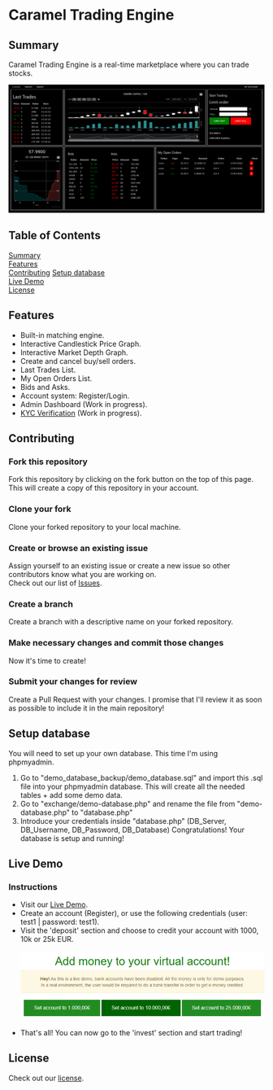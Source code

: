 # Caramel Trading Engine

## Summary
Caramel Trading Engine is a real-time marketplace where you can trade stocks.

<p align="left">
  <img src="Assets/images/project/trading_view_logged_in.PNG" width="800" title="Trading View Logged In"> 
</p>

## Table of Contents  
[Summary](#summary)  
[Features](#features)  
[Contributing](#contributing) 
[Setup database](#setup-database)  
[Live Demo](#live-demo)  
[License](#license)

## Features
- Built-in matching engine.
- Interactive Candlestick Price Graph.
- Interactive Market Depth Graph.
- Create and cancel buy/sell orders.
- Last Trades List.
- My Open Orders List.
- Bids and Asks.
- Account system: Register/Login.
- Admin Dashboard (Work in progress).
- [KYC Verification](https://en.wikipedia.org/wiki/Know_your_customer) (Work in progress).

## Contributing
### Fork this repository
Fork this repository by clicking on the fork button on the top of this page. This will create a copy of this repository in your account.

### Clone your fork
Clone your forked repository to your local machine.

### Create or browse an existing issue
Assign yourself to an existing issue or create a new issue so other contributors know what you are working on.  
Check out our list of [Issues](https://github.com/pablogalve/Caramel-Trading-Engine/issues).

### Create a branch
Create a branch with a descriptive name on your forked repository.

### Make necessary changes and commit those changes
Now it's time to create!

### Submit your changes for review
Create a Pull Request with your changes. I promise that I'll review it as soon as possible to include it in the main repository!

## Setup database
You will need to set up your own database. This time I'm using phpmyadmin.
1. Go to "demo_database_backup/demo_database.sql" and import this .sql file into your phpmyadmin database. This will create all the needed tables + add some demo data.
2. Go to "exchange/demo-database.php" and rename the file from "demo-database.php" to "database.php"
3. Introduce your credentials inside "database.php" (DB_Server, DB_Username, DB_Password, DB_Database)
Congratulations! Your database is setup and running!

## Live Demo
### Instructions
- Visit our [Live Demo](https://www.pablogalve.com/caramel_capital/invest/equity/market-pro).
- Create an account (Register), or use the following credentials (user: test1 | password: test1).
- Visit the 'deposit' section and choose to credit your account with 1000, 10k or 25k EUR. <p align="left"><img src="Assets/images/project/deposit_demo.PNG" width="500" title="Deposit Demo"></p>
- That's all! You can now go to the 'invest' section and start trading!

## License
Check out our [license](license.md).

